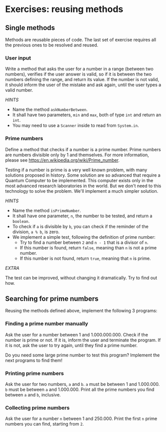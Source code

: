 # Exercises: reusing methods

## Single methods

Methods are reusable pieces of code.
The last set of exercise requires all the previous ones to be resolved and reused.

### User input

Write a method that asks the user for a number in a range (between two numbers), verifies
if the user answer is valid, so if it is between the two numbers defining the range,
and return its value. If the number is not valid, it should inform the user of the mistake
and ask again, until the user types a valid number.

*HINTS*

- Name the method `askNumberBetween`.
- It shall have two parameters, `min` and `max`, both of type `int` and return an `int`.
- You may need to use a `Scanner` inside to read from `System.in`.

### Prime numbers 

Define a method that checks if a number is a prime number.
Prime numbers are numbers divisible only by 1 and themselves.
For more information, please see https://en.wikipedia.org/wiki/Prime_number.

Testing if a number is prime is a very well known problem, with many solutions
proposed in history. Some solution are so advanced that require a Quantum Computer
to be implemented. This computer exists only in the most advanced research laboratories
in the world. But we don't need to this technology to solve the problem.
We'll implement a much simpler solution.

*HINTS*

- Name the method `isPrimeNumber`.
- It shall have one parameter, `n`, the number to be tested, and return a `boolean`.
- To check if `a` is divisible by `b`, you can check if the reminder of the division, `a % b`, is zero.
- We implement a simple test, following the definition of prime number:
  - Try to find a number between `2` and `n - 1` that is a divisor of `n`.
  - If this number is found, return `false`, meaning than `n` is not a prime number.
  - If this number is not found, return `true`, meaning that `n` is prime.

*EXTRA*

The test can be improved, without changing it dramatically. Try to find out how.

## Searching for prime numbers

Reusing the methods defined above, implement the following 3 programs:

### Finding a prime number manually

Ask the user for a number between 1 and 1.000.000.000. Check if the number
is prime or not. If it is, inform the user and terminate the program.
If it is not, ask the user to try again, until they find a prime number.

Do you need some large prime number to test this program?
Implement the next programs to find them!

### Printing prime numbers

Ask the user for two numbers, `a` and `b`.
`a` must be between 1 and 1.000.000.
`b` must be between `a` and 1.000.000.
Print all the prime numbers you find between `a` and `b`, inclusive.

### Collecting prime numbers

Ask the user for a number `n` between 1 and 250.000.
Print the first `n` prime numbers you can find, starting from `2`.